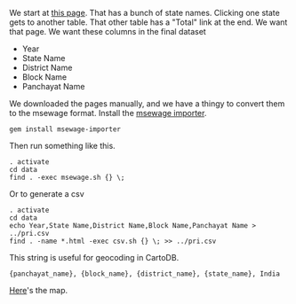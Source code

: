 We start at [this page](http://nirmalgrampuraskar.nic.in/Report/RptGPAwardedSummaryTill2010.aspx).
That has a bunch of state names. Clicking one state gets to another table.
That other table has a "Total" link at the end. We want that page.
We want these columns in the final dataset

* Year
* State Name
* District Name
* Block Name
* Panchayat Name 

We downloaded the pages manually, and we have a thingy to convert them to the
msewage format. Install the
[msewage importer](https://github.com/jcmuller/msewage-importer).

    gem install msewage-importer

Then run something like this.

    . activate
    cd data
    find . -exec msewage.sh {} \;

Or to generate a csv

    . activate
    cd data
    echo Year,State Name,District Name,Block Name,Panchayat Name > ../pri.csv
    find . -name *.html -exec csv.sh {} \; >> ../pri.csv

This string is useful for geocoding in CartoDB.

    {panchayat_name}, {block_name}, {district_name}, {state_name}, India

[Here](http://tlevine.cartodb.com/tables/pri/embed_map?title=true&description=true&search=false&shareable=false&sql=&zoom=3&center_lat=25.958044673317843&center_lon=75.76171875)'s the map.
